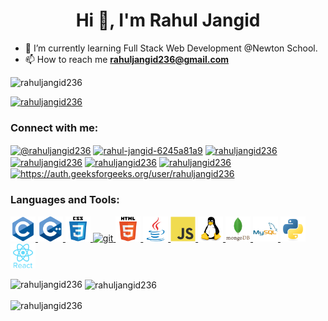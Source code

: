 

<h1 align="center">Hi 👋, I'm Rahul Jangid</h1>

 - 🌱 I’m currently learning Full Stack Web Development @Newton School.<br>
- 📫 How to reach me **rahuljangid236@gmail.com**

<p align="left"> <img src="https://komarev.com/ghpvc/?username=rahuljangid236&label=Profile%20views&color=0e75b6&style=flat" alt="rahuljangid236" /> </p>

<p align="left"> <a href="https://github.com/ryo-ma/github-profile-trophy"><img src="https://github-profile-trophy.vercel.app/?username=rahuljangid236" alt="rahuljangid236" /></a> </p>



<h3 align="left">Connect with me:</h3>
<p align="left">
<a href="https://twitter.com/@rahuljangid236" target="blank"><img align="center" src="https://raw.githubusercontent.com/rahuldkjain/github-profile-readme-generator/master/src/images/icons/Social/twitter.svg" alt="@rahuljangid236" height="30" width="40" /></a>
<a href="https://linkedin.com/in/rahul-jangid-6245a81a9" target="blank"><img align="center" src="https://raw.githubusercontent.com/rahuldkjain/github-profile-readme-generator/master/src/images/icons/Social/linked-in-alt.svg" alt="rahul-jangid-6245a81a9" height="30" width="40" /></a>
<a href="https://www.codechef.com/users/rahuljangid236" target="blank"><img align="center" src="https://cdn.jsdelivr.net/npm/simple-icons@3.1.0/icons/codechef.svg" alt="rahuljangid236" height="30" width="40" /></a>
<a href="https://codeforces.com/profile/rahuljangid236" target="blank"><img align="center" src="https://raw.githubusercontent.com/rahuldkjain/github-profile-readme-generator/master/src/images/icons/Social/codeforces.svg" alt="rahuljangid236" height="30" width="40" /></a>
<a href="https://www.hackerrank.com/rahuljangid236" target="blank"><img align="center" src="https://raw.githubusercontent.com/rahuldkjain/github-profile-readme-generator/master/src/images/icons/Social/hackerrank.svg" alt="rahuljangid236" height="30" width="40" /></a>
<a href="https://www.leetcode.com/rahuljangid236" target="blank"><img align="center" src="https://raw.githubusercontent.com/rahuldkjain/github-profile-readme-generator/master/src/images/icons/Social/leet-code.svg" alt="rahuljangid236" height="30" width="40" /></a>
<a href="https://auth.geeksforgeeks.org/user/rahuljangid236" target="blank"><img align="center" src="https://raw.githubusercontent.com/rahuldkjain/github-profile-readme-generator/master/src/images/icons/Social/geeks-for-geeks.svg" alt="https://auth.geeksforgeeks.org/user/rahuljangid236" height="30" width="40" /></a>
</p>

<h3 align="left">Languages and Tools:</h3>
<p align="left"> <a href="https://www.cprogramming.com/" target="_blank" rel="noreferrer"> <img src="https://raw.githubusercontent.com/devicons/devicon/master/icons/c/c-original.svg" alt="c" width="40" height="40"/> </a> <a href="https://www.w3schools.com/cpp/" target="_blank" rel="noreferrer"> <img src="https://raw.githubusercontent.com/devicons/devicon/master/icons/cplusplus/cplusplus-original.svg" alt="cplusplus" width="40" height="40"/> </a> <a href="https://www.w3schools.com/css/" target="_blank" rel="noreferrer"> <img src="https://raw.githubusercontent.com/devicons/devicon/master/icons/css3/css3-original-wordmark.svg" alt="css3" width="40" height="40"/> </a> <a href="https://git-scm.com/" target="_blank" rel="noreferrer"> <img src="https://www.vectorlogo.zone/logos/git-scm/git-scm-icon.svg" alt="git" width="40" height="40"/> </a> <a href="https://www.w3.org/html/" target="_blank" rel="noreferrer"> <img src="https://raw.githubusercontent.com/devicons/devicon/master/icons/html5/html5-original-wordmark.svg" alt="html5" width="40" height="40"/> </a> <a href="https://www.java.com" target="_blank" rel="noreferrer"> <img src="https://raw.githubusercontent.com/devicons/devicon/master/icons/java/java-original.svg" alt="java" width="40" height="40"/> </a> <a href="https://developer.mozilla.org/en-US/docs/Web/JavaScript" target="_blank" rel="noreferrer"> <img src="https://raw.githubusercontent.com/devicons/devicon/master/icons/javascript/javascript-original.svg" alt="javascript" width="40" height="40"/> </a> <a href="https://www.linux.org/" target="_blank" rel="noreferrer"> <img src="https://raw.githubusercontent.com/devicons/devicon/master/icons/linux/linux-original.svg" alt="linux" width="40" height="40"/> </a> <a href="https://www.mongodb.com/" target="_blank" rel="noreferrer"> <img src="https://raw.githubusercontent.com/devicons/devicon/master/icons/mongodb/mongodb-original-wordmark.svg" alt="mongodb" width="40" height="40"/> </a> <a href="https://www.mysql.com/" target="_blank" rel="noreferrer"> <img src="https://raw.githubusercontent.com/devicons/devicon/master/icons/mysql/mysql-original-wordmark.svg" alt="mysql" width="40" height="40"/> </a> <a href="https://www.python.org" target="_blank" rel="noreferrer"> <img src="https://raw.githubusercontent.com/devicons/devicon/master/icons/python/python-original.svg" alt="python" width="40" height="40"/> </a> <a href="https://reactjs.org/" target="_blank" rel="noreferrer"> <img src="https://raw.githubusercontent.com/devicons/devicon/master/icons/react/react-original-wordmark.svg" alt="react" width="40" height="40"/> </a> </p>

<p><img align="left" src="https://github-readme-stats.vercel.app/api/top-langs?username=rahuljangid236&show_icons=true&locale=en&layout=compact" alt="rahuljangid236" /></p>

<p>&nbsp;<img align="center" src="https://github-readme-stats.vercel.app/api?username=rahuljangid236&show_icons=true&locale=en" alt="rahuljangid236" /></p>

<p><img align="center" src="https://github-readme-streak-stats.herokuapp.com/?user=rahuljangid236&" alt="rahuljangid236" /></p>
